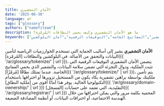 ```yaml
---
title: الأمان التشفيري
date: '2025-06-30'
language: ar
tags: ["glossary"]
authors: ["namefiteam"]
description: ما هو الأمان التشفيري وكيف يحمي النطاقات المُرمّزة؟
keywords: ["الأمان التشفيري","التشفير","المفاتيح الخاصة","التوقيعات الرقمية","أمان البلوكشين"]
---
```


**الأمان التشفيري** يشير إلى أساليب الحماية التي تستخدم الخوارزميات الرياضية لتأمين البيانات والتحقق من الأصالة. في البلوكشين والنطاقات [المُرمّزة]({{ '/ar/glossary/tokenize/' | url }})، يتضمن الأمان التشفيري التوقيعات الرقمية التي تثبت الملكية، ودوال التجزئة التي تضمن سلامة البيانات، والتشفير الذي يحمي المفاتيح الخاصة. عندما تمتلك نطاقًا [مُرمّزًا]({{ '/ar/glossary/tokenize/' | url }})، يتم تأمين ملكيتك بواسطة براهين تشفيرية يكاد يكون من المستحيل تزويرها أو اختراقها باستخدام التكنولوجيا الحالية. يوفر هذا أمانًا أقوى من [ملكية النطاق]({{ '/ar/glossary/domain-ownership/' | url }}) التقليدية، التي تعتمد على حسابات [المسجل]({{ '/ar/glossary/registrar/' | url }}) المحمية بكلمة مرور والتي يمكن اختراقها من خلال الهندسة الاجتماعية، أو اختراقات البيانات، أو أنظمة المصادقة الضعيفة.